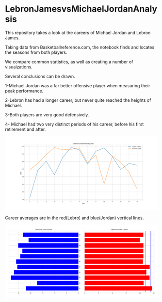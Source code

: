 # LebronJamesvsMichaelJordanAnalysis


This repository takes a look at the careers of Michael Jordan and Lebron James. 

Taking data from Basketballreference.com, the notebook finds and locates the seasons from both players. 

We compare common statistics, as well as creating a number of visualzations. 

Several conclusions can be drawn. 

1-Michael Jordan was a far better offensive player when measuring their peak performance. 


2-Lebron has had a longer career, but never quite reached the heights of Michael. 


3-Both players are very good defensively.


4- Michael had two very distinct periods of his career, before his first retirement and after. 

![Alt text](Images/PER_14years.png?raw=true "Optional Title")

Career averages are in the red(Lebro) and blue(Jordan) vertical lines. 

![Alt text](Images/OINDEX_AGE.png?raw=true "Optional Title")




